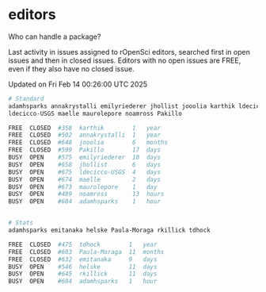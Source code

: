 # editors

Who can handle a package?

Last activity in issues assigned to rOpenSci editors, searched first in open
issues and then in closed issues. Editors with no open issues are FREE, even if
they also have no closed issue.


Updated on Fri Feb 14 00:26:00 UTC 2025

```bash
# Standard
adamhsparks annakrystalli emilyriederer jhollist jooolia karthik ldecicco
ldecicco-USGS maelle maurolepore noamross Pakillo

FREE  CLOSED  #358  karthik        1   year
FREE  CLOSED  #502  annakrystalli  1   year
FREE  CLOSED  #648  jooolia        6   months
FREE  CLOSED  #599  Pakillo        17  days
BUSY  OPEN    #575  emilyriederer  10  days
BUSY  OPEN    #658  jhollist       6   days
BUSY  OPEN    #675  ldecicco-USGS  4   days
BUSY  OPEN    #674  maelle         2   days
BUSY  OPEN    #673  maurolepore    1   day
BUSY  OPEN    #489  noamross       13  hours
BUSY  OPEN    #684  adamhsparks    1   hour


# Stats
adamhsparks emitanaka helske Paula-Moraga rkillick tdhock

FREE  CLOSED  #475  tdhock        1   year
FREE  CLOSED  #603  Paula-Moraga  11  months
FREE  CLOSED  #632  emitanaka     9   days
BUSY  OPEN    #546  helske        11  days
BUSY  OPEN    #645  rkillick      11  days
BUSY  OPEN    #684  adamhsparks   1   hour
```
